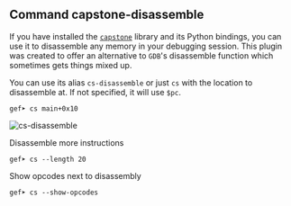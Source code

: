 ## Command capstone-disassemble

If you have installed the [`capstone`](http://capstone-engine.org) library and
its Python bindings, you can use it to disassemble any memory in your debugging
session. This plugin was created to offer an alternative to `GDB`'s disassemble
function which sometimes gets things mixed up.

You can use its alias `cs-disassemble` or just `cs` with the location to
disassemble at. If not specified, it will use `$pc`.

```text
gef➤ cs main+0x10
```

![cs-disassemble](https://i.imgur.com/JG7aVRP.png)

Disassemble more instructions

```text
gef➤ cs --length 20
```

Show opcodes next to disassembly
```text
gef➤ cs --show-opcodes
```
